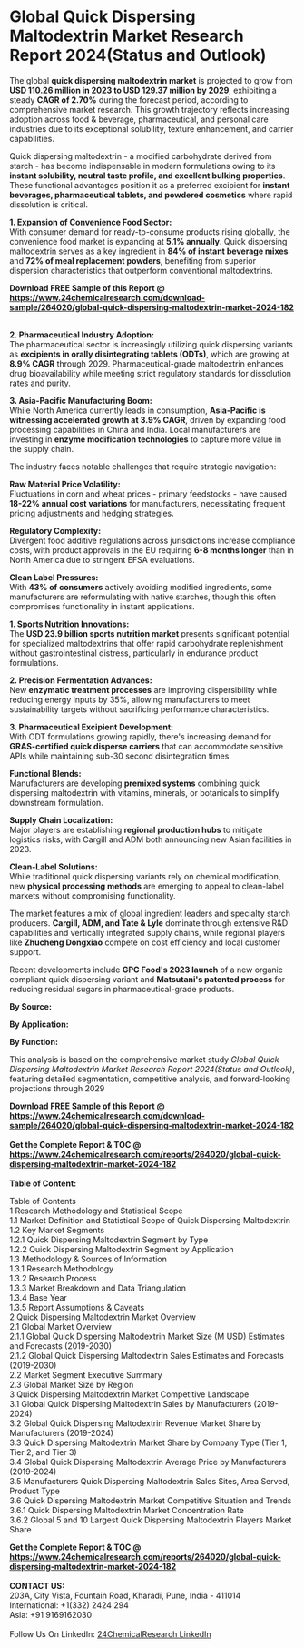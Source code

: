 <h1>Global Quick Dispersing Maltodextrin Market Research Report 2024(Status and Outlook)</h1><p>The global <strong>quick dispersing maltodextrin market</strong> is projected to grow from <strong>USD 110.26 million in 2023 to USD 129.37 million by 2029</strong>, exhibiting a steady <strong>CAGR of 2.70%</strong> during the forecast period, according to comprehensive market research. This growth trajectory reflects increasing adoption across food &amp; beverage, pharmaceutical, and personal care industries due to its exceptional solubility, texture enhancement, and carrier capabilities.</p><p>Quick dispersing maltodextrin - a modified carbohydrate derived from starch - has become indispensable in modern formulations owing to its <strong>instant solubility, neutral taste profile, and excellent bulking properties</strong>. These functional advantages position it as a preferred excipient for <strong>instant beverages, pharmaceutical tablets, and powdered cosmetics</strong> where rapid dissolution is critical.</p><p><strong>1. Expansion of Convenience Food Sector:</strong><br>
With consumer demand for ready-to-consume products rising globally, the convenience food market is expanding at <strong>5.1% annually</strong>. Quick dispersing maltodextrin serves as a key ingredient in <strong>84% of instant beverage mixes</strong> and <strong>72% of meal replacement powders</strong>, benefiting from superior dispersion characteristics that outperform conventional maltodextrins.</p><div><b>Download FREE Sample of this Report @ 
            <a href="https://www.24chemicalresearch.com/download-sample/264020/global-quick-dispersing-maltodextrin-market-2024-182">
            https://www.24chemicalresearch.com/download-sample/264020/global-quick-dispersing-maltodextrin-market-2024-182</a></b></div><br><p><strong>2. Pharmaceutical Industry Adoption:</strong><br>
The pharmaceutical sector is increasingly utilizing quick dispersing variants as <strong>excipients in orally disintegrating tablets (ODTs)</strong>, which are growing at <strong>8.9% CAGR</strong> through 2029. Pharmaceutical-grade maltodextrin enhances drug bioavailability while meeting strict regulatory standards for dissolution rates and purity.</p><p><strong>3. Asia-Pacific Manufacturing Boom:</strong><br>
While North America currently leads in consumption, <strong>Asia-Pacific is witnessing accelerated growth at 3.9% CAGR</strong>, driven by expanding food processing capabilities in China and India. Local manufacturers are investing in <strong>enzyme modification technologies</strong> to capture more value in the supply chain.</p><p>The industry faces notable challenges that require strategic navigation:</p><p><strong>Raw Material Price Volatility:</strong><br>
	Fluctuations in corn and wheat prices - primary feedstocks - have caused <strong>18-22% annual cost variations</strong> for manufacturers, necessitating frequent pricing adjustments and hedging strategies.</p><p><strong>Regulatory Complexity:</strong><br>
	Divergent food additive regulations across jurisdictions increase compliance costs, with product approvals in the EU requiring <strong>6-8 months longer</strong> than in North America due to stringent EFSA evaluations.</p><p><strong>Clean Label Pressures:</strong><br>
	With <strong>43% of consumers</strong> actively avoiding modified ingredients, some manufacturers are reformulating with native starches, though this often compromises functionality in instant applications.</p><p><strong>1. Sports Nutrition Innovations:</strong><br>
The <strong>USD 23.9 billion sports nutrition market</strong> presents significant potential for specialized maltodextrins that offer rapid carbohydrate replenishment without gastrointestinal distress, particularly in endurance product formulations.</p><p><strong>2. Precision Fermentation Advances:</strong><br>
New <strong>enzymatic treatment processes</strong> are improving dispersibility while reducing energy inputs by 35%, allowing manufacturers to meet sustainability targets without sacrificing performance characteristics.</p><p><strong>3. Pharmaceutical Excipient Development:</strong><br>
With ODT formulations growing rapidly, there's increasing demand for <strong>GRAS-certified quick disperse carriers</strong> that can accommodate sensitive APIs while maintaining sub-30 second disintegration times.</p><p><strong>Functional Blends:</strong><br>
	Manufacturers are developing <strong>premixed systems</strong> combining quick dispersing maltodextrin with vitamins, minerals, or botanicals to simplify downstream formulation.</p><p><strong>Supply Chain Localization:</strong><br>
	Major players are establishing <strong>regional production hubs</strong> to mitigate logistics risks, with Cargill and ADM both announcing new Asian facilities in 2023.</p><p><strong>Clean-Label Solutions:</strong><br>
	While traditional quick dispersing variants rely on chemical modification, new <strong>physical processing methods</strong> are emerging to appeal to clean-label markets without compromising functionality.</p><p>The market features a mix of global ingredient leaders and specialty starch producers. <strong>Cargill, ADM, and Tate &amp; Lyle</strong> dominate through extensive R&amp;D capabilities and vertically integrated supply chains, while regional players like <strong>Zhucheng Dongxiao</strong> compete on cost efficiency and local customer support.</p><p>Recent developments include <strong>GPC Food's 2023 launch</strong> of a new organic compliant quick dispersing variant and <strong>Matsutani's patented process</strong> for reducing residual sugars in pharmaceutical-grade products.</p><p><strong>By Source:</strong></p><p><strong>By Application:</strong></p><p><strong>By Function:</strong></p><p>This analysis is based on the comprehensive market study <em>Global Quick Dispersing Maltodextrin Market Research Report 2024(Status and Outlook)</em>, featuring detailed segmentation, competitive analysis, and forward-looking projections through 2029</p><div><b>Download FREE Sample of this Report @ 
            <a href="https://www.24chemicalresearch.com/download-sample/264020/global-quick-dispersing-maltodextrin-market-2024-182">
            https://www.24chemicalresearch.com/download-sample/264020/global-quick-dispersing-maltodextrin-market-2024-182</a></b></div><br><div><b>Get the Complete Report & TOC @ 
            <a href="https://www.24chemicalresearch.com/reports/264020/global-quick-dispersing-maltodextrin-market-2024-182">
            https://www.24chemicalresearch.com/reports/264020/global-quick-dispersing-maltodextrin-market-2024-182</a></b></div><br>
            <b>Table of Content:</b><p>Table of Contents<br />
1 Research Methodology and Statistical Scope<br />
1.1 Market Definition and Statistical Scope of Quick Dispersing Maltodextrin<br />
1.2 Key Market Segments<br />
1.2.1 Quick Dispersing Maltodextrin Segment by Type<br />
1.2.2 Quick Dispersing Maltodextrin Segment by Application<br />
1.3 Methodology & Sources of Information<br />
1.3.1 Research Methodology<br />
1.3.2 Research Process<br />
1.3.3 Market Breakdown and Data Triangulation<br />
1.3.4 Base Year<br />
1.3.5 Report Assumptions & Caveats<br />
2 Quick Dispersing Maltodextrin Market Overview<br />
2.1 Global Market Overview<br />
2.1.1 Global Quick Dispersing Maltodextrin Market Size (M USD) Estimates and Forecasts (2019-2030)<br />
2.1.2 Global Quick Dispersing Maltodextrin Sales Estimates and Forecasts (2019-2030)<br />
2.2 Market Segment Executive Summary<br />
2.3 Global Market Size by Region<br />
3 Quick Dispersing Maltodextrin Market Competitive Landscape<br />
3.1 Global Quick Dispersing Maltodextrin Sales by Manufacturers (2019-2024)<br />
3.2 Global Quick Dispersing Maltodextrin Revenue Market Share by Manufacturers (2019-2024)<br />
3.3 Quick Dispersing Maltodextrin Market Share by Company Type (Tier 1, Tier 2, and Tier 3)<br />
3.4 Global Quick Dispersing Maltodextrin Average Price by Manufacturers (2019-2024)<br />
3.5 Manufacturers Quick Dispersing Maltodextrin Sales Sites, Area Served, Product Type<br />
3.6 Quick Dispersing Maltodextrin Market Competitive Situation and Trends<br />
3.6.1 Quick Dispersing Maltodextrin Market Concentration Rate<br />
3.6.2 Global 5 and 10 Largest Quick Dispersing Maltodextrin Players Market Share </p><div><b>Get the Complete Report & TOC @ 
            <a href="https://www.24chemicalresearch.com/reports/264020/global-quick-dispersing-maltodextrin-market-2024-182">
            https://www.24chemicalresearch.com/reports/264020/global-quick-dispersing-maltodextrin-market-2024-182</a></b></div><br><b>CONTACT US:</b><br>
            203A, City Vista, Fountain Road, Kharadi, Pune, India - 411014<br>
            International: +1(332) 2424 294<br>
            Asia: +91 9169162030 <br><br>
            Follow Us On LinkedIn: <a href="https://www.linkedin.com/company/24chemicalresearch/">24ChemicalResearch LinkedIn</a>
